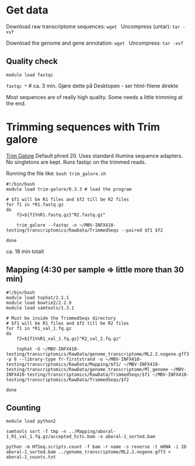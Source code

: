 # Get data

Download raw transcriptome sequences: `wget `
Uncompress (untar): `tar -xvf `

Download the genome and gene annotation: `wget `
Uncompress: `tar -xvf `

## Quality check
`module load fastqc`

`fastqc *` # ca. 3 min. Gjøre dette på Desktopen - ser html-filene direkte

Most sequences are of really high quality. Some needs a little trimming at the end. 


# Trimming sequences with Trim galore
[Trim Galore](http://www.bioinformatics.babraham.ac.uk/projects/trim_galore/)
Default phred 20. Uses standard illumina sequence adapters. No singletons are kept. Runs fastqc on the trimmed reads.

Running the file like: `bash trim_galore.sh`

```
#!/bin/bash
module load trim-galore/0.3.3 # load the program

# $f1 will be R1 files and $f2 till be R2 files
for f1 in *R1.fastq.gz
do
	f2=${f1%%R1.fastq.gz}"R2.fastq.gz"

    trim_galore --fastqc -o ~/MBV-INFX410-testing/transcriptomics/RawData/TrimmedSeqs --paired $f1 $f2

done
```

ca. 18 min totalt

## Mapping (4:30 per sample => little more than 30 min)

```
#!/bin/bash
module load tophat/2.1.1
module load bowtie2/2.2.9
module load samtools/1.3.1

# Must be inside the TrimmedSeqs directory
# $f1 will be R1 files and $f2 till be R2 files
for f1 in *R1_val_1.fq.gz
do
	f2=${f1%%R1_val_1.fq.gz}"R2_val_2.fq.gz"

    tophat -G ~/MBV-INFX410-testing/transcriptomics/RawData/genome_transcriptome/ML2.2.nogene.gff3 -p 8 --library-type fr-firststrand -o ~/MBV-INFX410-testing/transcriptomics/RawData/Mapping/$f1/ ~/MBV-INFX410-testing/transcriptomics/RawData/genome_transcriptome/Ml_genome ~/MBV-INFX410-testing/transcriptomics/RawData/TrimmedSeqs/$f1 ~/MBV-INFX410-testing/transcriptomics/RawData/TrimmedSeqs/$f2

done
```

## Counting

`module load python2`

```
samtools sort -T tmp -n ../Mapping/aboral-1_R1_val_1.fq.gz/accepted_hits.bam -o aboral-1_sorted.bam

python -m HTSeq.scripts.count -f bam -r name -s reverse -t mRNA -i ID aboral-1_sorted.bam ../genome_transcriptome/ML2.2.nogene.gff3 > aboral-1_counts.txt
```